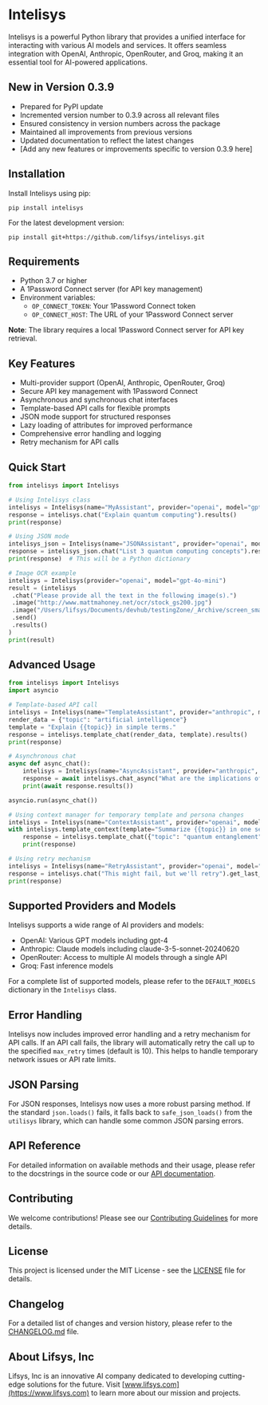 # Intelisys

Intelisys is a powerful Python library that provides a unified interface for interacting with various AI models and services. It offers seamless integration with OpenAI, Anthropic, OpenRouter, and Groq, making it an essential tool for AI-powered applications.

## New in Version 0.3.9

- Prepared for PyPI update
- Incremented version number to 0.3.9 across all relevant files
- Ensured consistency in version numbers across the package
- Maintained all improvements from previous versions
- Updated documentation to reflect the latest changes
- [Add any new features or improvements specific to version 0.3.9 here]

## Installation

Install Intelisys using pip:

```
pip install intelisys
```

For the latest development version:

```
pip install git+https://github.com/lifsys/intelisys.git
```

## Requirements

- Python 3.7 or higher
- A 1Password Connect server (for API key management)
- Environment variables:
  - `OP_CONNECT_TOKEN`: Your 1Password Connect token
  - `OP_CONNECT_HOST`: The URL of your 1Password Connect server

**Note**: The library requires a local 1Password Connect server for API key retrieval.

## Key Features

- Multi-provider support (OpenAI, Anthropic, OpenRouter, Groq)
- Secure API key management with 1Password Connect
- Asynchronous and synchronous chat interfaces
- Template-based API calls for flexible prompts
- JSON mode support for structured responses
- Lazy loading of attributes for improved performance
- Comprehensive error handling and logging
- Retry mechanism for API calls

## Quick Start

```python
from intelisys import Intelisys

# Using Intelisys class
intelisys = Intelisys(name="MyAssistant", provider="openai", model="gpt-4")
response = intelisys.chat("Explain quantum computing").results()
print(response)

# Using JSON mode
intelisys_json = Intelisys(name="JSONAssistant", provider="openai", model="gpt-4", json_mode=True)
response = intelisys_json.chat("List 3 quantum computing concepts").results()
print(response)  # This will be a Python dictionary

# Image OCR example
intelisys = Intelisys(provider="openai", model="gpt-4o-mini")
result = (intelisys
 .chat("Please provide all the text in the following image(s).")
 .image("http://www.mattmahoney.net/ocr/stock_gs200.jpg")
 .image("/Users/lifsys/Documents/devhub/testingZone/_Archive/screen_small-2.png")
 .send()
 .results()
)
print(result)
```

## Advanced Usage

```python
from intelisys import Intelisys
import asyncio

# Template-based API call
intelisys = Intelisys(name="TemplateAssistant", provider="anthropic", model="claude-3-5-sonnet-20240620")
render_data = {"topic": "artificial intelligence"}
template = "Explain {{topic}} in simple terms."
response = intelisys.template_chat(render_data, template).results()
print(response)

# Asynchronous chat
async def async_chat():
    intelisys = Intelisys(name="AsyncAssistant", provider="anthropic", model="claude-3-5-sonnet-20240620")
    response = await intelisys.chat_async("What are the implications of AGI?")
    print(await response.results())

asyncio.run(async_chat())

# Using context manager for temporary template and persona changes
intelisys = Intelisys(name="ContextAssistant", provider="openai", model="gpt-4")
with intelisys.template_context(template="Summarize {{topic}} in one sentence.", persona="You are a concise summarizer."):
    response = intelisys.template_chat({"topic": "quantum entanglement"}).get_last_response()
    print(response)

# Using retry mechanism
intelisys = Intelisys(name="RetryAssistant", provider="openai", model="gpt-4", max_retry=5)
response = intelisys.chat("This might fail, but we'll retry").get_last_response()
print(response)
```

## Supported Providers and Models

Intelisys supports a wide range of AI providers and models:

- OpenAI: Various GPT models including gpt-4
- Anthropic: Claude models including claude-3-5-sonnet-20240620
- OpenRouter: Access to multiple AI models through a single API
- Groq: Fast inference models

For a complete list of supported models, please refer to the `DEFAULT_MODELS` dictionary in the `Intelisys` class.

## Error Handling

Intelisys now includes improved error handling and a retry mechanism for API calls. If an API call fails, the library will automatically retry the call up to the specified `max_retry` times (default is 10). This helps to handle temporary network issues or API rate limits.

## JSON Parsing

For JSON responses, Intelisys now uses a more robust parsing method. If the standard `json.loads()` fails, it falls back to `safe_json_loads()` from the `utilisys` library, which can handle some common JSON parsing errors.

## API Reference

For detailed information on available methods and their usage, please refer to the docstrings in the source code or our [API documentation](https://intelisys.readthedocs.io/).

## Contributing

We welcome contributions! Please see our [Contributing Guidelines](CONTRIBUTING.md) for more details.

## License

This project is licensed under the MIT License - see the [LICENSE](LICENSE) file for details.

## Changelog

For a detailed list of changes and version history, please refer to the [CHANGELOG.md](https://github.com/lifsys/intelisys/blob/main/CHANGELOG.md) file.

## About Lifsys, Inc

Lifsys, Inc is an innovative AI company dedicated to developing cutting-edge solutions for the future. Visit [www.lifsys.com](https://www.lifsys.com) to learn more about our mission and projects.
